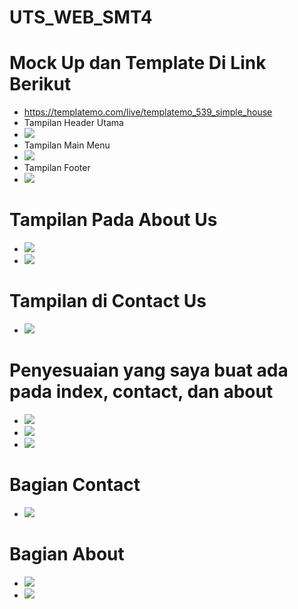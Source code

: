 # UTS_WEB_SMT4
# Mock Up dan Template Di Link Berikut
- https://templatemo.com/live/templatemo_539_simple_house
- Tampilan Header Utama
- <img src=img/Header.png>
- Tampilan Main Menu
- <img src=img/Main.png>
- Tampilan Footer
- <img src=img/Footer.png>
# Tampilan Pada About Us
- <img src=img/Tentang1.png>
- <img src=img/tentang2.png>
# Tampilan di Contact Us
- <img src=img/contact.png>

# Penyesuaian yang saya buat ada pada index, contact, dan about
- <img src=img/Header1.png>
- <img src=img/main1.png>
- <img src=img/Footer1.png>
# Bagian Contact
- <img src=img/contact-1.png>
# Bagian About
- <img src=img/tentang.0.png>
- <img src=img/tentang.1.png>
